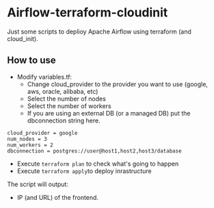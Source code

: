 # Airflow-terraform-cloudinit

Just some scripts to deplioy Apache Airflow using terraform (and cloud_init).

## How to use

- Modify variables.tf:
  - Change cloud_provider to the provider you want to use (google, aws, oracle, alibaba, etc)
  - Select the number of nodes
  - Select the number of workers
  - If you are using an external DB (or a managed DB) put the dbconnection string here.

```
cloud_provider = google
num_nodes = 3
num_workers = 2
dbconnection = postgres://user@host1,host2,host3/database
```

- Execute `terraform plan` to check what's going to happen
- Execute `terraform apply`to deploy inrastructure

The script will output:

- IP (and URL) of the frontend.
